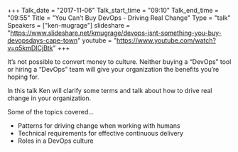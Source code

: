 +++
Talk_date = "2017-11-06"
Talk_start_time = "09:10"
Talk_end_time = "09:55"
Title = "You Can’t Buy DevOps - Driving Real Change"
Type = "talk"
Speakers = ["ken-mugrage"]
slideshare = "https://www.slideshare.net/kmugrage/devops-isnt-something-you-buy-devopsdays-cape-town"
youtube = "https://www.youtube.com/watch?v=q5kmDICjBtk"
+++

It’s not possible to convert money to culture. Neither buying a “DevOps” tool or hiring a “DevOps” team will give your organization the benefits you’re hoping for.

In this talk Ken will clarify some terms and talk about how to drive real change in your organization.

Some of the topics covered…

* Patterns for driving change when working with humans
* Technical requirements for effective continuous delivery
* Roles in a DevOps culture
